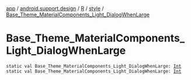[app](../../../index.md) / [android.support.design](../../index.md) / [R](../index.md) / [style](index.md) / [Base_Theme_MaterialComponents_Light_DialogWhenLarge](./-base_-theme_-material-components_-light_-dialog-when-large.md)

# Base_Theme_MaterialComponents_Light_DialogWhenLarge

`static val Base_Theme_MaterialComponents_Light_DialogWhenLarge: `[`Int`](https://kotlinlang.org/api/latest/jvm/stdlib/kotlin/-int/index.html)
`static val Base_Theme_MaterialComponents_Light_DialogWhenLarge: `[`Int`](https://kotlinlang.org/api/latest/jvm/stdlib/kotlin/-int/index.html)